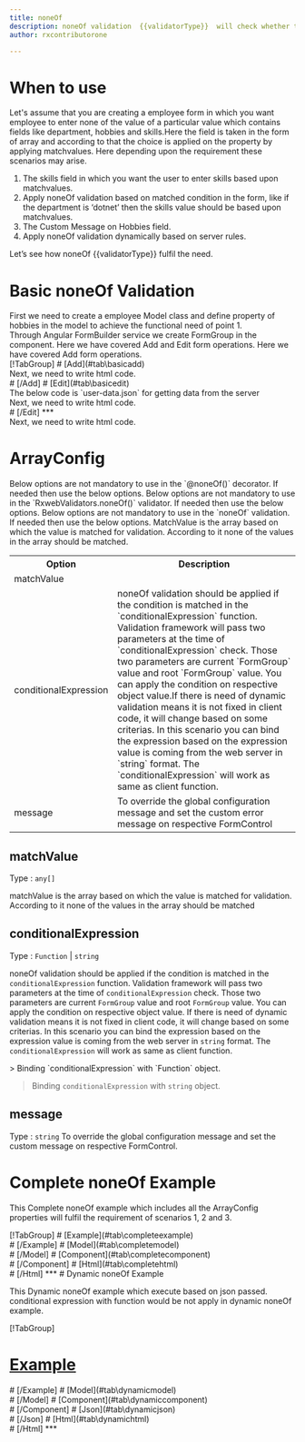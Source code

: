```yaml
---
title: noneOf
description: noneOf validation  {{validatorType}}  will check whether the user has entered none of the value is selected from the given inputs.
author: rxcontributorone

---
```

# When to use
Let's assume that you are creating a employee form in which you want employee to enter none of the value of a particular value which contains fields like department, hobbies and skills.Here the field is taken in the form of array and according to that the choice is applied on the property by applying matchvalues. Here depending upon the requirement these scenarios may arise.
<ol class='showHideElement'>
	<li>The skills field in which you want the user to enter skills based upon matchvalues.</li>
    <li>Apply noneOf validation based on matched condition in the form, like if the department  is ‘dotnet’ then the skills value should be based upon matchvalues.</li>
    <li>The Custom Message on Hobbies field.</li>
    <data-scope scope="['decorator','validator']">
 	<li>Apply noneOf validation dynamically based on server rules.</li>
     </data-scope>
</ol>
Let’s see how noneOf {{validatorType}} fulfil the need.

# Basic noneOf Validation
<data-scope scope="['decorator','template-driven-directives','template-driven-decorators']">
First we need to create a employee Model class and define property of hobbies in the model to achieve the functional need of point 1.
<div component="app-code" key="noneOf-add-model"></div> 
</data-scope>
Through Angular FormBuilder service we create FormGroup in the component.
<data-scope scope="['decorator']">
Here we have covered Add and Edit form operations. 
</data-scope>

<data-scope scope="['validator','template-driven-directives','template-driven-decorators']">
Here we have covered Add form operations. 
</data-scope> 

<data-scope scope="['decorator']">
<div component="app-tabs" key="basic-operations"></div>
[!TabGroup]
# [Add](#tab\basicadd)
<div component="app-code" key="noneOf-add-component"></div> 
Next, we need to write html code.
<div component="app-code" key="noneOf-add-html"></div> 
<div component="app-example-runner" ref-component="app-noneOf-add"></div>
# [/Add]
# [Edit](#tab\basicedit)
<div component="app-code" key="noneOf-edit-component"></div>
The below code is `user-data.json` for getting data from the server 
<div component="app-code" key="noneOf-edit-json"></div> 
Next, we need to write html code.
<div component="app-code" key="noneOf-edit-html"></div> 
<div component="app-example-runner" ref-component="app-noneOf-edit"></div>
# [/Edit]
***
</data-scope>

<data-scope scope="['validator','template-driven-directives','template-driven-decorators']">
<div component="app-code" key="noneOf-add-component"></div> 
Next, we need to write html code.
<div component="app-code" key="noneOf-add-html"></div> 
<div component="app-example-runner" ref-component="app-noneOf-add"></div>
</data-scope>

# ArrayConfig
<data-scope scope="['decorator']">
Below options are not mandatory to use in the `@noneOf()` decorator. If needed then use the below options.
</data-scope>

<data-scope scope="['validator']">
Below options are not mandatory to use in the `RxwebValidators.noneOf()` validator. If needed then use the below options.
</data-scope>

<data-scope scope="['template-driven-directives','template-driven-decorators']">
Below options are not mandatory to use in the `noneOf` validation. If needed then use the below options.
</data-scope>

<table class="table table-bordered table-striped showHideElement">
<tr><th>Option</th><th>Description</th></tr>
<tr><td><a (click)='scrollTo("#matchValue")' title="matchValue">matchValue</a></td> MatchValue is the array based on which the value is matched for validation. According to it none of the values in the array should be matched.</td></tr>
<tr><td><a (click)='scrollTo("#conditionalExpression")' title="conditionalExpression">conditionalExpression</a></td><td>noneOf validation should be applied if the condition is matched in the `conditionalExpression` function. Validation framework will pass two parameters at the time of `conditionalExpression` check. Those two parameters are current `FormGroup` value and root `FormGroup` value. You can apply the condition on respective object value.If there is need of dynamic validation means it is not fixed in client code, it will change based on some criterias. In this scenario you can bind the expression based on the expression value is coming from the web server in `string` format. The `conditionalExpression` will work as same as client function.</td></tr>
<tr><td><a (click)='scrollTo("#message")' title="message">message</a></td><td>To override the global configuration message and set the custom error message on respective FormControl</td></tr>
</table>

## matchValue 
Type :  `any[]` 

matchValue is the array based on which the value is matched for validation. According to it none of the values in the array should be matched

<div component="app-code" key="noneOf-matchValueExample-model"></div> 
<div component="app-example-runner" ref-component="noneOf-matchValue-value" title="matchValue {{validatorType}} with value" key="matchValue"></div>

## conditionalExpression 
Type :  `Function`  |  `string` 

noneOf validation should be applied if the condition is matched in the `conditionalExpression` function. Validation framework will pass two parameters at the time of `conditionalExpression` check. Those two parameters are current `FormGroup` value and root `FormGroup` value. You can apply the condition on respective object value.
If there is need of dynamic validation means it is not fixed in client code, it will change based on some criterias. In this scenario you can bind the expression based on the expression value is coming from the web server in `string` format. The `conditionalExpression` will work as same as client function.

<data-scope scope="['validator','decorator']"> 
> Binding `conditionalExpression` with `Function` object.
<div component="app-code" key="noneOf-conditionalExpressionExampleFunction-model"></div> 
</data-scope>

> Binding `conditionalExpression` with `string` object. 
<div component="app-code" key="noneOf-conditionalExpressionExampleString-model"></div> 

<div component="app-example-runner" ref-component="app-noneOf-conditionalExpression" title="noneOf {{validatorType}} with conditionalExpression" key="conditionalExpression"></div>

## message
Type :  `string` 
To override the global configuration message and set the custom message on respective FormControl.

<div component="app-code" key="noneOf-messageExample-model"></div> 
<div component="app-example-runner" ref-component="app-noneOf-message" title="noneOf {{validatorType}} with message" key="message"></div>

# Complete noneOf Example

This Complete noneOf example which includes all the ArrayConfig properties will fulfil the requirement of scenarios 1, 2 and 3.

<div component="app-tabs" key="complete"></div>
[!TabGroup]
# [Example](#tab\completeexample)
<div component="app-example-runner" ref-component="app-noneOf-complete"></div>
# [/Example]
<data-scope scope="['decorator','template-driven-directives','template-driven-decorators']">
# [Model](#tab\completemodel)
<div component="app-code" key="noneOf-complete-model"></div> 
# [/Model]
</data-scope>
# [Component](#tab\completecomponent)
<div component="app-code" key="noneOf-complete-component"></div> 
# [/Component]
# [Html](#tab\completehtml)
<div component="app-code" key="noneOf-complete-html"></div> 
# [/Html]
***

<data-scope scope="['decorator','validator']">
# Dynamic noneOf Example

This Dynamic noneOf example which execute based on json passed. conditional expression with function would be not apply in dynamic noneOf example. 

<div component="app-tabs" key="dynamic"></div>

[!TabGroup]
# [Example](#tab\dynamicexample)
<div component="app-example-runner" ref-component="app-noneOf-dynamic"></div>
# [/Example]
<data-scope scope="['decorator']">
# [Model](#tab\dynamicmodel)
<div component="app-code" key="noneOf-dynamic-model"></div>
# [/Model]
</data-scope>
# [Component](#tab\dynamiccomponent)
<div component="app-code" key="noneOf-dynamic-component"></div>
# [/Component]
# [Json](#tab\dynamicjson)
<div component="app-code" key="noneOf-dynamic-json"></div>
# [/Json]
# [Html](#tab\dynamichtml)
<div component="app-code" key="noneOf-dynamic-html"></div> 
# [/Html]
***
</data-scope>
